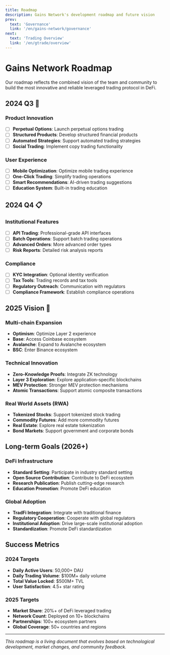 ```yaml
---
title: Roadmap
description: Gains Network's development roadmap and future vision
prev:
  text: 'Governance'
  link: '/en/gains-network/governance'
next:
  text: 'Trading Overview'
  link: '/en/gtrade/overview'
---
```


# Gains Network Roadmap

Our roadmap reflects the combined vision of the team and community to build the most innovative and reliable leveraged trading protocol in DeFi.

## 2024 Q3 🚧

### Product Innovation
- [ ] **Perpetual Options**: Launch perpetual options trading
- [ ] **Structured Products**: Develop structured financial products
- [ ] **Automated Strategies**: Support automated trading strategies
- [ ] **Social Trading**: Implement copy trading functionality

### User Experience
- [ ] **Mobile Optimization**: Optimize mobile trading experience
- [ ] **One-Click Trading**: Simplify trading operations
- [ ] **Smart Recommendations**: AI-driven trading suggestions
- [ ] **Education System**: Built-in trading education

## 2024 Q4 📋

### Institutional Features
- [ ] **API Trading**: Professional-grade API interfaces
- [ ] **Batch Operations**: Support batch trading operations
- [ ] **Advanced Orders**: More advanced order types
- [ ] **Risk Reports**: Detailed risk analysis reports

### Compliance
- [ ] **KYC Integration**: Optional identity verification
- [ ] **Tax Tools**: Trading records and tax tools
- [ ] **Regulatory Outreach**: Communication with regulators
- [ ] **Compliance Framework**: Establish compliance operations

## 2025 Vision 🚀

### Multi-chain Expansion
- **Optimism**: Optimize Layer 2 experience
- **Base**: Access Coinbase ecosystem
- **Avalanche**: Expand to Avalanche ecosystem
- **BSC**: Enter Binance ecosystem

### Technical Innovation
- **Zero-Knowledge Proofs**: Integrate ZK technology
- **Layer 3 Exploration**: Explore application-specific blockchains
- **MEV Protection**: Stronger MEV protection mechanisms
- **Atomic Transactions**: Support atomic composite transactions

### Real World Assets (RWA)
- **Tokenized Stocks**: Support tokenized stock trading
- **Commodity Futures**: Add more commodity futures
- **Real Estate**: Explore real estate tokenization
- **Bond Markets**: Support government and corporate bonds

## Long-term Goals (2026+)

### DeFi Infrastructure
- **Standard Setting**: Participate in industry standard setting
- **Open Source Contribution**: Contribute to DeFi ecosystem
- **Research Publication**: Publish cutting-edge research
- **Education Promotion**: Promote DeFi education

### Global Adoption
- **TradFi Integration**: Integrate with traditional finance
- **Regulatory Cooperation**: Cooperate with global regulators
- **Institutional Adoption**: Drive large-scale institutional adoption
- **Standardization**: Promote DeFi standardization

## Success Metrics

### 2024 Targets
- **Daily Active Users**: 50,000+ DAU
- **Daily Trading Volume**: $100M+ daily volume
- **Total Value Locked**: $500M+ TVL
- **User Satisfaction**: 4.5+ star rating

### 2025 Targets
- **Market Share**: 20%+ of DeFi leveraged trading
- **Network Count**: Deployed on 10+ blockchains
- **Partnerships**: 100+ ecosystem partners
- **Global Coverage**: 50+ countries and regions

---

*This roadmap is a living document that evolves based on technological development, market changes, and community feedback.*
